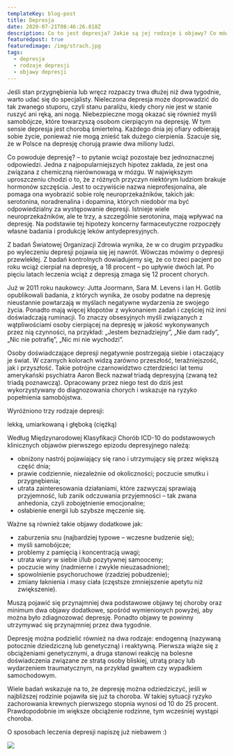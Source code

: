 ```yaml
---
templateKey: blog-post
title: Depresja
date: 2020-07-21T08:46:26.818Z
description: Co to jest depresja? Jakie są jej rodzaje i objawy? Co mówią badania?
featuredpost: true
featuredimage: /img/strach.jpg
tags:
  - depresja
  - rodzaje depresji
  - objawy depresji
---
```

Jeśli stan przygnębienia lub wręcz rozpaczy trwa dłużej niż dwa tygodnie, warto udać się do specjalisty. Nieleczona depresja może doprowadzić do tak zwanego stuporu, czyli stanu paraliżu, kiedy chory nie jest w stanie ruszyć ani ręką, ani nogą. Niebezpieczne mogą okazać się również myśli samobójcze, które towarzyszą osobom cierpiącym na depresję. W tym sensie depresja jest chorobą śmiertelną. Każdego dnia jej ofiary odbierają sobie życie, ponieważ nie mogą znieść tak dużego cierpienia. Szacuje się, że w Polsce na depresję chorują prawie dwa miliony ludzi.

Co powoduje depresję? – to pytanie wciąż pozostaje bez jednoznacznej odpowiedzi. Jedna z najpopularniejszych hipotez zakłada, że jest ona związana z chemiczną nierównowagą w mózgu. W największym uproszczeniu chodzi o to, że z różnych przyczyn niektórym ludziom brakuje hormonów szczęścia. Jest to oczywiście nazwa nieprofesjonalna, ale pomaga ona wyobrazić sobie rolę neuroprzekaźników, takich jak: serotonina, noradrenalina i dopamina, których niedobór ma być odpowiedzialny za występowanie depresji. Istnieje wiele neuroprzekaźników, ale te trzy, a szczególnie serotonina, mają wpływać na depresję. Na podstawie tej hipotezy koncerny farmaceutyczne rozpoczęły własne badania i produkcję leków antydepresyjnych.

Z badań Światowej Organizacji Zdrowia wynika, że w co drugim przypadku po wyleczeniu depresji pojawia się jej nawrót. Wówczas mówimy o depresji przewlekłej. Z badań kontrolnych dowiadujemy się, że co trzeci pacjent po roku wciąż cierpiał na depresję, a 18 procent – po upływie dwóch lat. Po pięciu latach leczenia wciąż z depresją zmaga się 12 procent chorych.

Już w 2011 roku naukowcy: Jutta Joormann, Sara M. Levens i Ian H. Gotlib opublikowali badania, z których wynika, że osoby podatne na depresję nieustannie powtarzają w myślach negatywne wydarzenia ze swojego życia. Ponadto mają więcej kłopotów z wykonaniem zadań i częściej niż inni doświadczają ruminacji. To znaczy obsesyjnych myśli związanych z wątpliwościami osoby cierpiącej na depresję w jakość wykonywanych przez nią czynności, na przykład: „Jestem beznadziejny”, „Nie dam rady”, „Nic nie potrafię”, „Nic mi nie wychodzi”.

Osoby doświadczające depresji negatywnie postrzegają siebie i otaczający je świat. W czarnych kolorach widzą zarówno przeszłość, teraźniejszość, jak i przyszłość. Takie potrójne czarnowidztwo czterdzieści lat temu amerykański psychiatra Aaron Beck nazwał triadą depresyjną (zwaną też triadą poznawczą). Opracowany przez niego test do dziś jest wykorzystywany do diagnozowania chorych i wskazuje na ryzyko popełnienia samobójstwa.

Wyróżniono trzy rodzaje depresji:

lekką, umiarkowaną i głęboką (ciężką)

Według Międzynarodowej Klasyfikacji Chorób ICD-10 do podstawowych klinicznych objawów pierwszego epizodu depresyjnego należą:

* obniżony nastrój pojawiający się rano i utrzymujący się przez większą część dnia;
* prawie codziennie, niezależnie od okoliczności; poczucie smutku i przygnębienia;
* utrata zainteresowania działaniami, które zazwyczaj sprawiają przyjemność, lub zanik odczuwania przyjemności – tak zwana anhedonia, czyli zobojętnienie emocjonalne;
* osłabienie energii lub szybsze męczenie się.

Ważne są również takie objawy dodatkowe jak:

* zaburzenia snu (najbardziej typowe – wczesne budzenie się);
* myśli samobójcze;
* problemy z pamięcią i koncentracją uwagi;
* utrata wiary w siebie i/lub pozytywnej samooceny;
* poczucie winy (nadmierne i zwykle nieuzasadnione);
* spowolnienie psychoruchowe (rzadziej pobudzenie);
* zmiany łaknienia i masy ciała (częstsze zmniejszenie apetytu niż zwiększenie).

Muszą pojawić się przynajmniej dwa podstawowe objawy tej choroby oraz minimum dwa objawy dodatkowe, spośród wymienionych powyżej, aby można było zdiagnozować depresję. Ponadto objawy te powinny utrzymywać się przynajmniej przez dwa tygodnie.

Depresję można podzielić również na dwa rodzaje: endogenną (nazywaną potocznie dziedziczną lub genetyczną) i reaktywną. Pierwsza wiąże się z obciążeniami genetycznymi, a druga stanowi reakcję na bolesne doświadczenia związane ze stratą osoby bliskiej, utratą pracy lub wydarzeniem traumatycznym, na przykład gwałtem czy wypadkiem samochodowym.

Wiele badań wskazuje na to, że depresję można odziedziczyć, jeśli w najbliższej rodzinie pojawiła się już ta choroba. W takiej sytuacji ryzyko zachorowania krewnych pierwszego stopnia wynosi od 10 do 25 procent. Prawdopodobnie im większe obciążenie rodzinne, tym wcześniej wystąpi choroba.

O sposobach leczenia depresji napiszę już niebawem :)

![](/img/ar-190229402.jpg)